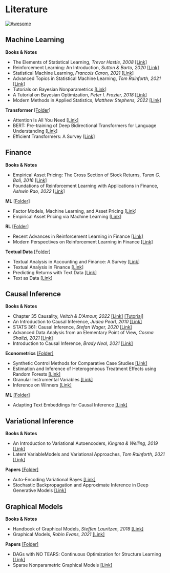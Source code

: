 # Literature
[![Awesome](https://awesome.re/badge.svg)](https://awesome.re)

## Machine Learning 
**Books & Notes**
- The Elements of Statistical Learning, *Trevor Hastie, 2008* [[Link]](/ML/textbooks/ESLII.pdf)
- Reinforcement Learning: An Introduction, *Sutton & Barto, 2020* [[Link]](/ML/textbooks/RL_Book.pdf)
- Statistical Machine Learning, *Francois Caron, 2021* [[Link]](/ML/textbooks/SML.pdf)
- Advanced Topics in Statistical Machine Learning, *Tom Rainforth, 2021* [[Link]](/ML/textbooks/ATSML.pdf)
- Tutorials on Bayesian Nonparametrics [[Link]](http://www.gatsby.ucl.ac.uk/~porbanz/npb-tutorial.html)
- A Tutorial on Bayesian Optimization, *Peter I. Frazier, 2018* [[Link]](/ML/textbooks/1807.02811.pdf)
- Modern Methods in Applied Statistics, *Matthew Stephens, 2022* [[Link]](https://stephens999.github.io/fiveMinuteStats/)

**Transformer** [[Folder]](/ML/transformer)
- Attention Is All You Need [[Link]](/ML/transformer/1706.03762.pdf)
- BERT: Pre-training of Deep Bidirectional Transformers for Language Understanding [[Link]](/ML/transformer/1810.04805.pdf)
- Efficient Transformers: A Survey [[Link]](/ML/transformer/2009.06732.pdf)

## Finance
**Books & Notes**
- Empirical Asset Pricing: The Cross Section of Stock Returns, *Turan G. Bali, 2016* [[Link]](/Finance/textbooks/asset_pricing.pdf)
- Foundations of Reinforcement Learning with Applications in Finance, *Ashwin Rao, 2022* [[Link]](/Finance/textbooks/rl_finance.pdf)

**ML** [[Folder]](/Finance/ML) 
- Factor Models, Machine Learning, and Asset Pricing [[Link]](/Finance/ML/AR_1006_WEB.pdf)
- Empirical Asset Pricing via Machine Learning [[Link]](/Finance/ML/ML.pdf)

**RL** [[Folder]](/Finance/RL) 
- Recent Advances in Reinforcement Learning in Finance [[Link]](/Finance/RL/SSRN-id3971071.pdf)
- Modern Perspectives on Reinforcement Learning in Finance [[Link]](/Finance/RL/SSRN-id3449401.pdf)

**Textual Data** [[Folder]](/Finance/textual) 
- Textual Analysis in Accounting and Finance: A Survey [[Link]](/Finance/textual/SSRN-id2504147.pdf)
- Textual Analysis in Finance [[Link]](/Finance/textual/SSRN-id3470272.pdf)
- Predicting Returns with Text Data [[Link]](/Finance/textual/BFI_WP_201969.pdf)
- Text as Data [[Link]](/Finance/textual/w23276.pdf)

## Causal Inference
**Books & Notes**
- Chapter 35 Causality, *Veitch & D’Amour, 2022* [[Link]](/Causal/textbooks/Causality.pdf) [[Tutorial]](https://github.com/vveitch/causality-tutorials)
- An Introduction to Causal Inference, *Judea Pearl, 2010* [[Link]](/Causal/textbooks/Pearl.pdf)
- STATS 361: Causal Inference, *Stefan Wager, 2020* [[Link]](/Causal/textbooks/Wager.pdf)
- Advanced Data Analysis from an Elementary Point of View, *Cosma Shalizi, 2021* [[Link]](/Causal/textbooks/Shalizi.pdf)
- Introduction to Causal Inference, *Brady Neal, 2021* [[Link]](https://www.bradyneal.com/causal-inference-course)

**Econometrics** [[Folder]](/Causal/econometrics) 
- Synthetic Control Methods for Comparative Case Studies [[Link]](/Causal/econometrics/Synthetic_Control.pdf)
- Estimation and Inference of Heterogeneous Treatment Effects using Random Forests [[Link]](/Causal/econometrics/Causal_Forests.pdf)
- Granular Instrumental Variables [[Link]](/Causal/econometrics/Granular_IV.pdf)
- Inference on Winners [[Link]](/Causal/econometrics/inference_on_winners.pdf)

**ML** [[Folder]](/Causal/ml) 
- Adapting Text Embeddings for Causal Inference [[Link]](/Causal/ml/veitch20a.pdf)

## Variational Inference 
**Books & Notes**
- An Introduction to Variational Autoencoders, *Kingma & Welling, 2019* [[Link]](/Variational/textbooks/1906.02691.pdf)
- Latent VariableModels and Variational Approaches, *Tom Rainforth, 2021* [[Link]](/Variational/textbooks/Chapter_9.pdf)

**Papers** [[Folder]](/Variational/papers)
- Auto-Encoding Variational Bayes [[Link]](/Variational/papers/1312.6114.pdf)
- Stochastic Backpropagation and Approximate Inference in Deep Generative Models [[Link]](/Variational/papers/1401.4082.pdf)

## Graphical Models
**Books & Notes**
- Handbook of Graphical Models, *Steffen Lauritzen, 2018* [[Link]](/Graphical/textbooks/Handbook.pdf)
- Graphical Models, *Robin Evans, 2021* [[Link]](/Graphical/textbooks/Evans.pdf)

**Papers** [[Folder]](/Graphical/papers)
- DAGs with NO TEARS: Continuous Optimization for Structure Learning [[Link]](/Graphical/papers/NeurIPS-2018-dags-with-no-tears-continuous-optimization-for-structure-learning-Paper.pdf)
- Sparse Nonparametric Graphical Models [[Link]](/Graphical/papers/1201.0794.pdf)

